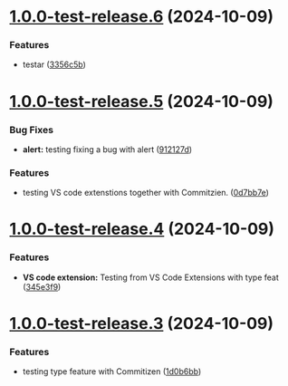 # [1.0.0-test-release.6](https://github.com/NVE/Designsystem/compare/v1.0.0-test-release.5...v1.0.0-test-release.6) (2024-10-09)


### Features

* testar ([3356c5b](https://github.com/NVE/Designsystem/commit/3356c5b9a35f62861fa955a6c83b39a54d0a8306))

# [1.0.0-test-release.5](https://github.com/NVE/Designsystem/compare/v1.0.0-test-release.4...v1.0.0-test-release.5) (2024-10-09)


### Bug Fixes

* **alert:** testing fixing a bug with alert ([912127d](https://github.com/NVE/Designsystem/commit/912127da53006d7b72e64c2201cc83f1c1d8efe4))


### Features

* testing VS code extenstions together with Commitzien. ([0d7bb7e](https://github.com/NVE/Designsystem/commit/0d7bb7eb5cbcccf1056ec87bd44bed7152ade589))

# [1.0.0-test-release.4](https://github.com/NVE/Designsystem/compare/v1.0.0-test-release.3...v1.0.0-test-release.4) (2024-10-09)


### Features

* **VS code extension:** Testing from VS Code Extensions with type feat ([345e3f9](https://github.com/NVE/Designsystem/commit/345e3f9658d5d26f984ad1c58e4544e8d408adcd))

# [1.0.0-test-release.3](https://github.com/NVE/Designsystem/compare/v1.0.0-test-release.2...v1.0.0-test-release.3) (2024-10-09)


### Features

* testing type feature with Commitizen ([1d0b6bb](https://github.com/NVE/Designsystem/commit/1d0b6bbcf60cdf45b4503f62ddcf1e67e3011655))
